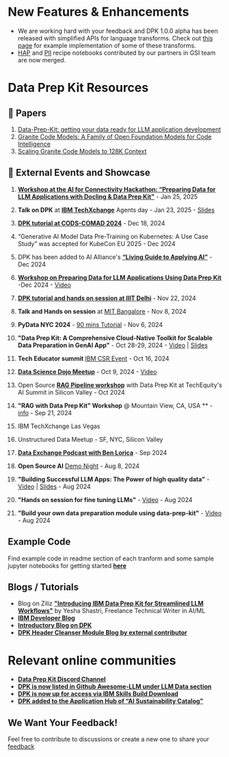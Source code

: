 # New Features & Enhancements

- We are working hard with your feedback and DPK 1.0.0 alpha has been released with simplified APIs for language transforms. Check out [this page](https://github.com/IBM/data-prep-kit/blob/725fdf65989432280a59fbfc98ad3c7cab85c23a/transforms/transforms-1.0-lang.ipynb) for example implementation of some of these transforms.
- [HAP](https://github.com/IBM/data-prep-kit/blob/dev/examples/notebooks/hap/generate_hap_score_csv.ipynb) and [PII](https://github.com/IBM/data-prep-kit/blob/dev/examples/notebooks/PII/Run_your_first_PII_redactor_transform.ipynb) recipe notebooks contributed by our partners in GSI team are now merged.

# Data Prep Kit Resources

## 📄 Papers

1. [Data-Prep-Kit: getting your data ready for LLM application development](https://arxiv.org/abs/2409.18164)
2. [Granite Code Models: A Family of Open Foundation Models for Code Intelligence](https://arxiv.org/abs/2405.04324)
3. [Scaling Granite Code Models to 128K Context](https://arxiv.org/abs/2407.13739)


## 🎤 External Events and Showcase

1. [**Workshop at the AI for Connectivity Hackathon: “Preparing Data for LLM Applications with Docling & Data Prep Kit”**](https://www.linkedin.com/posts/sujeemaniyam_special-workshop-alert-were-excited-activity-7288285557149908992-0TH1?utm_source=share&utm_medium=member_desktop) - Jan 25, 2025

2. **Talk on DPK** at [**IBM TechXchange**](https://ibmtechxchange-virtual-agents.bemyapp.com/) Agents day - Jan 23, 2025 - [Slides](https://docs.google.com/presentation/d/1u90TTW3GnvPnYX0BFrbdK_SG91jGaaDhCki3S6cLL94/edit?usp=sharing)

3. [**DPK tutorial at CODS-COMAD 2024**](https://www.linkedin.com/posts/saptha-surendran-71a4a0ab_codscomad2024-ibmresearch-llm-activity-7286017571382865920-zW18?utm_source=share&utm_medium=member_desktop) - Dec 18, 2024

4. “Generative AI Model Data Pre-Training on Kubernetes: A Use Case Study” was accepted for KubeCon EU 2025 - Dec 2024

5. DPK has been added to AI Alliance's [**“Living Guide to Applying AI”**](https://the-ai-alliance.github.io/applying-ai-guide/exploring/data-prep-kit/dpk/) - Dec 2024

6. [**Workshop on Preparing Data for LLM Applications Using Data Prep Kit**](https://techequity-ai.org/speaking-session/preparing-data-for-llm-applications-using-data-prep-kit/) -Dec 2024 - [Video](https://www.youtube.com/watch?v=otmqu6rbJGQ&t=4s) 

7. [**DPK tutorial and hands on session at IIIT Delhi**](https://www.linkedin.com/posts/cai-iiitd-97a6a4232_datascience-datapipelines-machinelearning-activity-7263121565125349376-FG8E?utm_source=share&utm_medium=member_desktop) - Nov 22, 2024

8. **Talk and Hands on session** at [MIT Bangalore](https://www.linkedin.com/posts/saptha-surendran-71a4a0ab_ibmresearch-dataprepkit-llms-activity-7261987741087801346-h0no?utm_source=share&utm_medium=member_desktop) - Nov 8, 2024

9. **PyData NYC 2024** - [90 mins Tutorial](https://nyc2024.pydata.org/cfp/talk/AWLTZP/) - Nov 6, 2024

10. **"Data Prep Kit: A Comprehensive Cloud-Native Toolkit for Scalable Data Preparation in GenAI App"** - Oct 28-29, 2024 - [Video](https://www.youtube.com/watch?v=WJ147TGULwo) | [Slides](https://ossaidevjapan24.sched.com/event/1jKBm)

11. **Tech Educator summit** [IBM CSR Event](https://www.linkedin.com/posts/aanchalaggarwal_github-ibmdata-prep-kit-open-source-project-activity-7254062098295472128-OA_x?utm_source=share&utm_medium=member_desktop) - Oct 16, 2024

12. [**Data Science Dojo Meetup**](https://datasciencedojo.com/tutorial/data-preparation-toolkit/) - Oct 9, 2024 - [Video](https://www.youtube.com/watch?v=cjAwFfMkK6I)

13. Open Source [**RAG Pipeline workshop**](https://www.linkedin.com/posts/sujeemaniyam_dataprepkit-workshop-llm-activity-7256176802383986688-2UKc?utm_source=share&utm_medium=member_desktop) with Data Prep Kit at TechEquity's AI Summit in Silicon Valley - Oct 2024

14. **"RAG with Data Prep Kit" Workshop** @ Mountain View, CA, USA ** - [info](https://github.com/sujee/data-prep-kit-examples/blob/main/events/2024-09-21__RAG-workshop-data-riders.md) - Sep 21, 2024

15. IBM TechXchange Las Vegas

16. Unstructured Data Meetup - SF, NYC, Silicon Valley

17. [**Data Exchange Podcast with Ben Lorica**](https://thedataexchange.media/ibm-data-prep-kit/) - Sep 2024

18. **Open Source AI** [Demo Night](https://lu.ma/oss-ai?tk=A8BgIt) - Aug 8, 2024

19. **"Building Successful LLM Apps: The Power of high quality data"** - [Video](https://www.youtube.com/watch?v=u_2uiZBBVIE)  |   [Slides](https://www.slideshare.net/slideshow/data_prep_techniques_challenges_methods-pdf-a190/271527890) - Aug 2024

20. **"Hands on session for fine tuning LLMs"** - [Video](https://www.youtube.com/watch?v=VEHIA3E64DM) - Aug 2024
21. **"Build your own data preparation module using data-prep-kit"** - [Video](https://www.youtube.com/watch?v=0WUMG6HIgMg) - Aug 2024



## Example Code
Find example code in readme section of each tranform and some sample jupyter notebooks for getting started [**here**](examples/notebooks)

## Blogs / Tutorials

- Blog on Ziliz [**"Introducing IBM Data Prep Kit for Streamlined LLM Workflows"**](https://zilliz.com/blog/ibm-data-prep-kit-for-streamlined-llm-workflows) by Yesha Shastri, Freelance Technical Writer in AI/ML
- [**IBM Developer Blog**](https://developer.ibm.com/blogs/awb-unleash-potential-llms-data-prep-kit/) 
- [**Introductory Blog on DPK**](https://www.linkedin.com/pulse/unleashing-potential-large-language-models-through-data-aanchal-goyal-fgtff)
- [**DPK Header Cleanser Module Blog by external contributor**](https://www.linkedin.com/pulse/enhancing-data-quality-developing-header-cleansing-tool-kalathiya-i1ohc/?trackingId=6iAeBkBBRrOLijg3LTzIGA%3D%3D) 


# Relevant online communities

- [**Data Prep Kit Discord Channel**](https://discord.com/channels/1276554812359442504/1303454647427661866)
- [**DPK is now listed in Github Awesome-LLM under LLM Data section**](https://github.com/Hannibal046/Awesome-LLM)
- [**DPK is now up for access via IBM Skills Build Download**](https://academic.ibm.com/a2mt/downloads/artificial_intelligence#/)
- [**DPK added to the Application Hub of “AI Sustainability Catalog”**](https://enterprise-neurosystem.github.io/Sustainability-Catalog/)

## We Want Your Feedback!
 Feel free to contribute to discussions or create a new one to share your [feedback](https://github.com/IBM/data-prep-kit/discussions)


